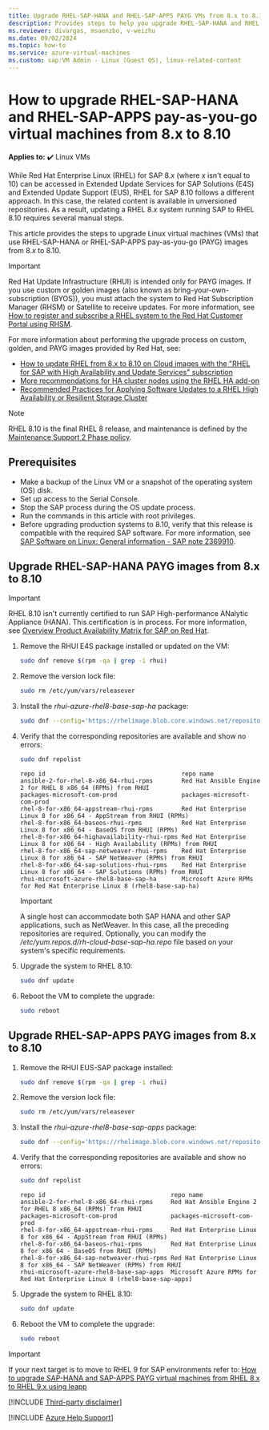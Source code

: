 ```yaml
---
title: Upgrade RHEL-SAP-HANA and RHEL-SAP-APPS PAYG VMs from 8.x to 8.10
description: Provides steps to help you upgrade RHEL-SAP-HANA and RHEL-SAP-APPS pay-as-you-go virtual machines from 8.x to 8.10.
ms.reviewer: divargas, msaenzbo, v-weizhu
ms.date: 09/02/2024
ms.topic: how-to
ms.service: azure-virtual-machines
ms.custom: sap:VM Admin - Linux (Guest OS), linux-related-content
---
```


# How to upgrade RHEL-SAP-HANA and RHEL-SAP-APPS pay-as-you-go virtual machines from 8.x to 8.10

**Applies to:** :heavy_check_mark: Linux VMs

While Red Hat Enterprise Linux (RHEL) for SAP 8.*x* (where *x* isn't equal to 10) can be accessed in Extended Update Services for SAP Solutions (E4S) and Extended Update Support (EUS), RHEL for SAP 8.10 follows a different approach. In this case, the related content is available in unversioned repositories. As a result, updating a RHEL 8.*x* system running SAP to RHEL 8.10 requires several manual steps.

This article provides the steps to upgrade Linux virtual machines (VMs) that use RHEL-SAP-HANA or RHEL-SAP-APPS pay-as-you-go (PAYG) images from 8.*x* to 8.10.

> [!IMPORTANT]
> Red Hat Update Infrastructure (RHUI) is intended only for PAYG images. If you use custom or golden images (also known as bring-your-own-subscription (BYOS)), you must attach the system to Red Hat Subscription Manager (RHSM) or Satellite to receive updates. For more information, see [How to register and subscribe a RHEL system to the Red Hat Customer Portal using RHSM](https://access.redhat.com/solutions/253273).

For more information about performing the upgrade process on custom, golden, and PAYG images provided by Red Hat, see:

- [How to update RHEL from 8.x to 8.10 on Cloud images with the "RHEL for SAP with High Availability and Update Services" subscription](https://access.redhat.com/articles/7071393)
- [More recommendations for HA cluster nodes using the RHEL HA add-on](https://access.redhat.com/articles/7071393#cluster)
- [Recommended Practices for Applying Software Updates to a RHEL High Availability or Resilient Storage Cluster](https://access.redhat.com/articles/2059253#pacemaker)

> [!NOTE] 
> RHEL 8.10 is the final RHEL 8 release, and maintenance is defined by the [Maintenance Support 2 Phase policy](https://access.redhat.com/support/policy/updates/errata#Maintenance_Support_2_Phase).

## Prerequisites

- Make a backup of the Linux VM or a snapshot of the operating system (OS) disk.
- Set up access to the Serial Console.
- Stop the SAP process during the OS update process.
- Run the commands in this article with root privileges.
- Before upgrading production systems to 8.10, verify that this release is compatible with the required SAP software. For more information, see [SAP Software on Linux: General information - SAP note 2369910](https://launchpad.support.sap.com/#/notes/2369910).

## Upgrade RHEL-SAP-HANA PAYG images from 8.x to 8.10

> [!IMPORTANT]  
> RHEL 8.10 isn't currently certified to run SAP High-performance ANalytic Appliance (HANA). This certification is in process. For more information, see [Overview Product Availability Matrix for SAP on Red Hat](https://access.redhat.com/articles/6966927#support-matrix-for-sap-hana-on-intel-64-rhel-5).

1. Remove the RHUI E4S package installed or updated on the VM:

    ```bash
    sudo dnf remove $(rpm -qa | grep -i rhui)
    ```

2. Remove the version lock file:

    ```bash
    sudo rm /etc/yum/vars/releasever
    ```

3. Install the *rhui-azure-rhel8-base-sap-ha* package:

    ```bash
    sudo dnf --config='https://rhelimage.blob.core.windows.net/repositories/rhui-microsoft-azure-rhel8-base-sap-ha.config' install rhui-azure-rhel8-base-sap-ha
    ```

4. Verify that the corresponding repositories are available and show no errors:

    ```bash
    sudo dnf repolist
    ```
    
    ```output
    repo id                                      repo name
    ansible-2-for-rhel-8-x86_64-rhui-rpms        Red Hat Ansible Engine 2 for RHEL 8 x86_64 (RPMs) from RHUI
    packages-microsoft-com-prod                  packages-microsoft-com-prod
    rhel-8-for-x86_64-appstream-rhui-rpms        Red Hat Enterprise Linux 8 for x86_64 - AppStream from RHUI (RPMs)
    rhel-8-for-x86_64-baseos-rhui-rpms           Red Hat Enterprise Linux 8 for x86_64 - BaseOS from RHUI (RPMs)
    rhel-8-for-x86_64-highavailability-rhui-rpms Red Hat Enterprise Linux 8 for x86_64 - High Availability (RPMs) from RHUI
    rhel-8-for-x86_64-sap-netweaver-rhui-rpms    Red Hat Enterprise Linux 8 for x86_64 - SAP NetWeaver (RPMs) from RHUI
    rhel-8-for-x86_64-sap-solutions-rhui-rpms    Red Hat Enterprise Linux 8 for x86_64 - SAP Solutions (RPMs) from RHUI
    rhui-microsoft-azure-rhel8-base-sap-ha       Microsoft Azure RPMs for Red Hat Enterprise Linux 8 (rhel8-base-sap-ha)
    ```

    > [!IMPORTANT]
    > A single host can accommodate both SAP HANA and other SAP applications, such as NetWeaver. In this case, all the preceding repositories are required. Optionally, you can modify the */etc/yum.repos.d/rh-cloud-base-sap-ha.repo* file based on your system's specific requirements.

5. Upgrade the system to RHEL 8.10:

    ```bash
    sudo dnf update
    ```

6. Reboot the VM to complete the upgrade:

    ```bash
    sudo reboot 
    ```

## Upgrade RHEL-SAP-APPS PAYG images from 8.x to 8.10

1. Remove the RHUI EUS-SAP package installed:

    ```bash
    sudo dnf remove $(rpm -qa | grep -i rhui)
    ```

2. Remove the version lock file:

    ```bash
    sudo rm /etc/yum/vars/releasever
    ```

3. Install the *rhui-azure-rhel8-base-sap-apps* package:

    ```bash
    sudo dnf --config='https://rhelimage.blob.core.windows.net/repositories/rhui-microsoft-azure-rhel8-base-sapapps.config' install rhui-azure-rhel8-base-sap-apps
    ```

4. Verify that the corresponding repositories are available and show no errors:

    ```bash
    sudo dnf repolist
    ```
    
    ```output
    repo id                                   repo name
    ansible-2-for-rhel-8-x86_64-rhui-rpms     Red Hat Ansible Engine 2 for RHEL 8 x86_64 (RPMs) from RHUI
    packages-microsoft-com-prod               packages-microsoft-com-prod
    rhel-8-for-x86_64-appstream-rhui-rpms     Red Hat Enterprise Linux 8 for x86_64 - AppStream from RHUI (RPMs)
    rhel-8-for-x86_64-baseos-rhui-rpms        Red Hat Enterprise Linux 8 for x86_64 - BaseOS from RHUI (RPMs)
    rhel-8-for-x86_64-sap-netweaver-rhui-rpms Red Hat Enterprise Linux 8 for x86_64 - SAP NetWeaver (RPMs) from RHUI
    rhui-microsoft-azure-rhel8-base-sap-apps  Microsoft Azure RPMs for Red Hat Enterprise Linux 8 (rhel8-base-sap-apps)
    ```

5. Upgrade the system to RHEL 8.10:

    ```bash
    sudo dnf update
    ```

6. Reboot the VM to complete the upgrade:

    ```bash
    sudo reboot 
    ```

> [!IMPORTANT]
> If your next target is to move to RHEL 9 for SAP environments refer to: [How to upgrade SAP-HANA and SAP-APPS PAYG virtual machines from RHEL 8.x to RHEL 9.x using leapp](/azure/virtual-machines/linux/leapp-upgrade-rhel-8dotx-to-9dotx-saphana-sapapps)


[!INCLUDE [Third-party disclaimer](../../../includes/third-party-disclaimer.md)]

[!INCLUDE [Azure Help Support](../../../includes/azure-help-support.md)]



